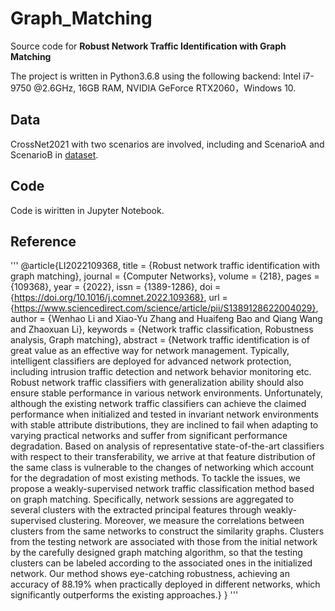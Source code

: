 # Graph_Matching

Source code for **Robust Network Traffic Identification with Graph Matching**

The project is written in Python3.6.8 using the following backend: Intel i7-9750 @2.6GHz, 16GB RAM, NVIDIA GeForce RTX2060，Windows 10.

## Data

CrossNet2021 with two scenarios are involved, including  and ScenarioA and ScenarioB in [dataset](./dataset).

## Code 
Code is wiritten in Jupyter Notebook.

## Reference

'''
@article{LI2022109368,
title = {Robust network traffic identification with graph matching},
journal = {Computer Networks},
volume = {218},
pages = {109368},
year = {2022},
issn = {1389-1286},
doi = {https://doi.org/10.1016/j.comnet.2022.109368},
url = {https://www.sciencedirect.com/science/article/pii/S1389128622004029},
author = {Wenhao Li and Xiao-Yu Zhang and Huaifeng Bao and Qiang Wang and Zhaoxuan Li},
keywords = {Network traffic classification, Robustness analysis, Graph matching},
abstract = {Network traffic identification is of great value as an effective way for network management. Typically, intelligent classifiers are deployed for advanced network protection, including intrusion traffic detection and network behavior monitoring etc. Robust network traffic classifiers with generalization ability should also ensure stable performance in various network environments. Unfortunately, although the existing network traffic classifiers can achieve the claimed performance when initialized and tested in invariant network environments with stable attribute distributions, they are inclined to fail when adapting to varying practical networks and suffer from significant performance degradation. Based on analysis of representative state-of-the-art classifiers with respect to their transferability, we arrive at that feature distribution of the same class is vulnerable to the changes of networking which account for the degradation of most existing methods. To tackle the issues, we propose a weakly-supervised network traffic classification method based on graph matching. Specifically, network sessions are aggregated to several clusters with the extracted principal features through weakly-supervised clustering. Moreover, we measure the correlations between clusters from the same networks to construct the similarity graphs. Clusters from the testing network are associated with those from the initial network by the carefully designed graph matching algorithm, so that the testing clusters can be labeled according to the associated ones in the initialized network. Our method shows eye-catching robustness, achieving an accuracy of 88.19% when practically deployed in different networks, which significantly outperforms the existing approaches.}
}
'''
